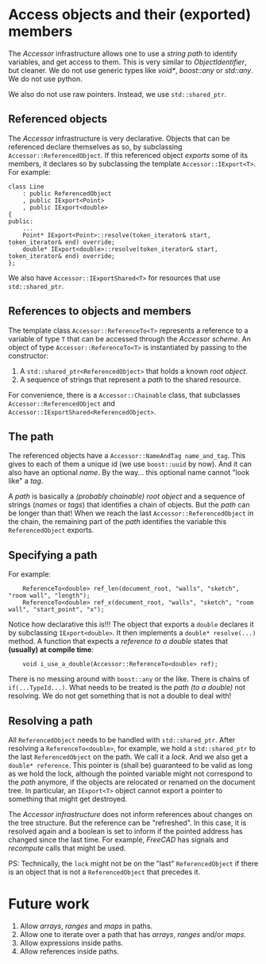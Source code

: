 # Access objects and their (exported) members

The *Accessor* infrastructure allows one to use a *string path*
to identify variables, and get access to them.
This is very similar to *ObjectIdentifier*, but cleaner.
We do not use generic types like *void\**, *boost::any* or *std::any*.
We do not use python.

We also do not use raw pointers.
Instead, we use `std::shared_ptr`.


## Referenced objects

The *Accessor* infrastructure is very declarative.
Objects that can be referenced declare themselves as so,
by subclassing `Accessor::ReferencedObject`.
If this referenced object *exports* some of its members,
it declares so by subclassing the template `Accessor::IExport<T>`.
For example:
```
class Line
    : public ReferencedObject
    , public IExport<Point>
    , public IExport<double>
{
public:
    ...
    Point* IExport<Point>::resolve(token_iterator& start, token_iterator& end) override;
    double* IExport<double>::resolve(token_iterator& start, token_iterator& end) override;
};
```

We also have `Accessor::IExportShared<T>` for resources that use `std::shared_ptr`.


## References to objects and members

The template class `Accessor::ReferenceTo<T>`
represents a reference to a variable of type `T`
that can be accessed through the *Accessor scheme*.
An object of type `Accessor::ReferenceTo<T>` is instantiated by passing to the constructor:
1. A `std::shared_ptr<ReferencedObject>` that holds a known *root object*.
2. A sequence of strings that represent a *path* to the shared resource.

For convenience, there is a `Accessor::Chainable` class,
that subclasses `Accessor::ReferencedObject` and `Accessor::IExportShared<ReferencedObject>`.


## The path

The referenced objects have a `Accessor::NameAndTag name_and_tag`.
This gives to each of them a unique id (we use `boost::uuid` by now).
And it can also have an optional *name*.
By the way... this optional name cannot "look like" a *tag*.

A *path* is basically a *(probably chainable) root object*
and a sequence of strings (*names* or *tags*) that identifies a chain of objects.
But the *path* can be longer than that!
When we reach the last `Accessor::ReferencedObject` in the chain,
the remaining part of the *path* identifies the variable this `ReferencedObject` exports.


## Specifying a path

For example:
```
    ReferenceTo<double> ref_len(document_root, "walls", "sketch", "room wall", "length");
    ReferenceTo<double> ref_x(document_root, "walls", "sketch", "room wall", "start_point", "x");
```

Notice how declarative this is!!!
The object that exports a `double` declares it by subclassing `IExport<double>`.
It then implements a `double* resolve(...)` method.
A function that expects a *reference to a double*
states that **(usually) at compile time**:
```
    void i_use_a_double(Accessor::ReferenceTo<double> ref);
```
There is no messing around with `boost::any` or the like.
There is chains of `if(...TypeId...)`.
What needs to be treated is the *path (to a double)* not resolving.
We do not get something that is not a double to deal with!


## Resolving a path

All `ReferencedObject` needs to be handled with `std::shared_ptr`.
After resolving a `ReferenceTo<double>`, for example,
we hold a `std::shared_ptr` to the last `ReferencedObject` on the path.
We call it a *lock*.
And we also get a `double* reference`.
This pointer is (shall be) guaranteed to be valid as long as we hold the lock,
although the pointed variable might not correspond to the *path* anymore,
if the objects are relocated or renamed on the document tree.
In particular, an `IExport<T>` object cannot export a pointer to something
that might get destroyed.

The *Accessor infrastructure* does not inform references about changes
on the tree structure. But the reference can be "refreshed".
In this case, it is resolved again and a boolean is set to inform if
the pointed address has changed since the last time.
For example, *FreeCAD* has signals and *recompute* calls that might be used.

PS: Technically, the `lock` might not be on the "last" `ReferencedObject` if there is an object that is not a `ReferencedObject` that precedes it.


# Future work

1. Allow *arrays*, *ranges* and *maps* in paths.
2. Allow one to iterate over a path that has *arrays*, *ranges* and/or *maps*.
3. Allow expressions inside paths.
4. Allow references inside paths.


